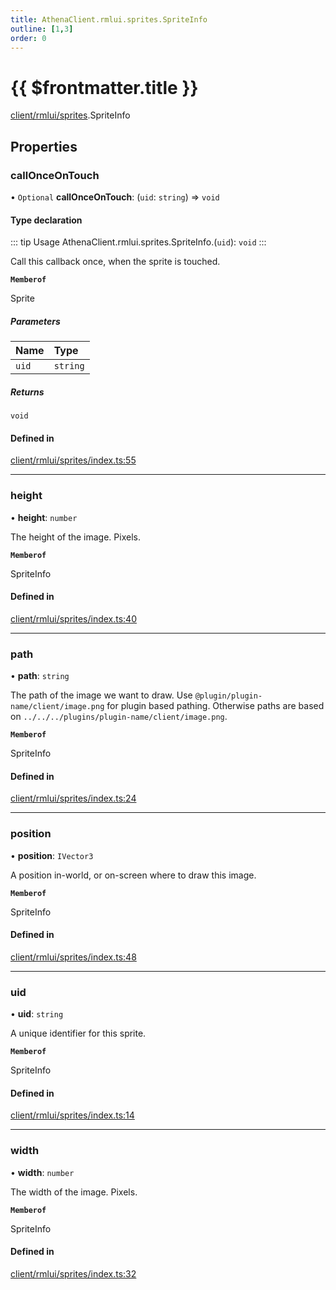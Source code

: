 ```yaml
---
title: AthenaClient.rmlui.sprites.SpriteInfo
outline: [1,3]
order: 0
---
```


# {{ $frontmatter.title }}


[client/rmlui/sprites](../modules/client_rmlui_sprites.md).SpriteInfo

## Properties

### callOnceOnTouch

• `Optional` **callOnceOnTouch**: (`uid`: `string`) => `void`

#### Type declaration

::: tip Usage
AthenaClient.rmlui.sprites.SpriteInfo.(`uid`): `void`
:::

Call this callback once, when the sprite is touched.

**`Memberof`**

Sprite

##### Parameters

| Name | Type |
| :------ | :------ |
| `uid` | `string` |

##### Returns

`void`

#### Defined in

[client/rmlui/sprites/index.ts:55](https://github.com/Stuyk/altv-athena/blob/217ba5f/src/core/client/rmlui/sprites/index.ts#L55)

___

### height

• **height**: `number`

The height of the image. Pixels.

**`Memberof`**

SpriteInfo

#### Defined in

[client/rmlui/sprites/index.ts:40](https://github.com/Stuyk/altv-athena/blob/217ba5f/src/core/client/rmlui/sprites/index.ts#L40)

___

### path

• **path**: `string`

The path of the image we want to draw.
Use `@plugin/plugin-name/client/image.png` for plugin based pathing.
Otherwise paths are based on `../../../plugins/plugin-name/client/image.png`.

**`Memberof`**

SpriteInfo

#### Defined in

[client/rmlui/sprites/index.ts:24](https://github.com/Stuyk/altv-athena/blob/217ba5f/src/core/client/rmlui/sprites/index.ts#L24)

___

### position

• **position**: `IVector3`

A position in-world, or on-screen where to draw this image.

**`Memberof`**

SpriteInfo

#### Defined in

[client/rmlui/sprites/index.ts:48](https://github.com/Stuyk/altv-athena/blob/217ba5f/src/core/client/rmlui/sprites/index.ts#L48)

___

### uid

• **uid**: `string`

A unique identifier for this sprite.

**`Memberof`**

SpriteInfo

#### Defined in

[client/rmlui/sprites/index.ts:14](https://github.com/Stuyk/altv-athena/blob/217ba5f/src/core/client/rmlui/sprites/index.ts#L14)

___

### width

• **width**: `number`

The width of the image. Pixels.

**`Memberof`**

SpriteInfo

#### Defined in

[client/rmlui/sprites/index.ts:32](https://github.com/Stuyk/altv-athena/blob/217ba5f/src/core/client/rmlui/sprites/index.ts#L32)
